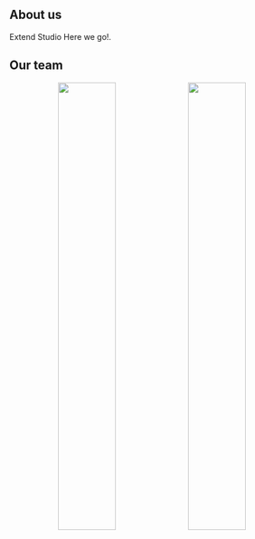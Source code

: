 ## About us

Extend Studio Here we go!.

## Our team

<div align="center">
        <a href="https://github.com/noney1412" target=”_blank” ><img width="45%" src="https://github-readme-stats.vercel.app/api?username=noney1412&layout=compact&theme=react&hide_border=true&show_icons=true"/></a>
        <a href="https://github.com/Sk4let" target=”_blank” ><img width="45%" src="https://github-readme-stats.vercel.app/api?username=Sk4let&layout=compact&theme=react&hide_border=true&show_icons=true"/></a>
</div>
